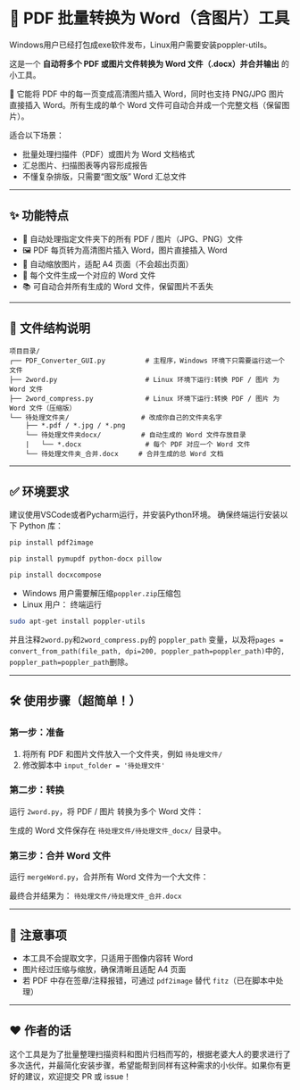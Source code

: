 # 📄 PDF 批量转换为 Word（含图片）工具
Windows用户已经打包成exe软件发布，Linux用户需要安装poppler-utils。

这是一个 **自动将多个 PDF 或图片文件转换为 Word 文件（.docx）并合并输出** 的小工具。

📌 它能将 PDF 中的每一页变成高清图片插入 Word，同时也支持 PNG/JPG 图片直接插入 Word。所有生成的单个 Word 文件可自动合并成一个完整文档（保留图片）。

适合以下场景：

- 批量处理扫描件（PDF）或图片为 Word 文档格式
- 汇总图片、扫描图表等内容形成报告
- 不懂复杂排版，只需要“图文版” Word 汇总文件

------

## ✨ 功能特点

- 📂 自动处理指定文件夹下的所有 PDF / 图片（JPG、PNG）文件
- 🖼 PDF 每页转为高清图片插入 Word，图片直接插入 Word
- 📏 自动缩放图片，适配 A4 页面（不会超出页面）
- 📄 每个文件生成一个对应的 Word 文件
- 📚 可自动合并所有生成的 Word 文件，保留图片不丢失

------

## 📁 文件结构说明

```
项目目录/
┌── PDF_Converter_GUI.py          # 主程序，Windows 环境下只需要运行这一个文件
├── 2word.py                      # Linux 环境下运行:转换 PDF / 图片 为 Word 文件
├── 2word_compress.py             # Linux 环境下运行:转换 PDF / 图片 为 Word 文件（压缩版）
└── 待处理文件夹/                  # 改成你自己的文件夹名字
    ├── *.pdf / *.jpg / *.png
    └── 待处理文件夹docx/          # 自动生成的 Word 文件存放目录
    |   └── *.docx                # 每个 PDF 对应一个 Word 文件
    └── 待处理文件夹_合并.docx     # 合并生成的总 Word 文档
```

------

## ✅ 环境要求
建议使用VSCode或者Pycharm运行，并安装Python环境。
确保终端运行安装以下 Python 库：

```bash
pip install pdf2image

pip install pymupdf python-docx pillow

pip install docxcompose
```

- Windows 用户需要解压缩`poppler.zip`压缩包
- Linux 用户：
终端运行
```bash
sudo apt-get install poppler-utils
```
并且注释`2word.py`和`2word_compress.py`的 `poppler_path` 变量，以及将`pages = convert_from_path(file_path, dpi=200, poppler_path=poppler_path)`中的`, poppler_path=poppler_path`删除。

---

## 🛠 使用步骤（超简单！）

### 第一步：准备

1. 将所有 PDF 和图片文件放入一个文件夹，例如 `待处理文件/`
2. 修改脚本中 `input_folder = '待处理文件'`

### 第二步：转换

运行 `2word.py`，将 PDF / 图片 转换为多个 Word 文件：


生成的 Word 文件保存在 `待处理文件/待处理文件_docx/` 目录中。

### 第三步：合并 Word 文件

运行 `mergeWord.py`，合并所有 Word 文件为一个大文件：

最终合并结果为： `待处理文件/待处理文件_合并.docx`

------

## 📌 注意事项

- 本工具不会提取文字，只适用于图像内容转 Word
- 图片经过压缩与缩放，确保清晰且适配 A4 页面
- 若 PDF 中存在签章/注释报错，可通过 `pdf2image` 替代 `fitz`（已在脚本中处理）

------

## ❤️ 作者的话

这个工具是为了批量整理扫描资料和图片归档而写的，根据老婆大人的要求进行了多次迭代，并最简化安装步骤，希望能帮到同样有这种需求的小伙伴。如果你有更好的建议，欢迎提交 PR 或 issue！
